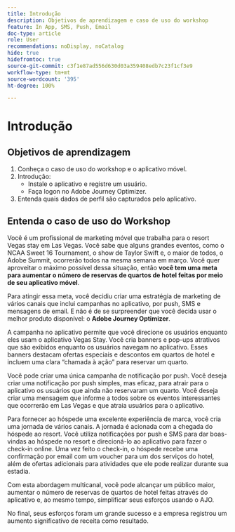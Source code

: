 ```yaml
---
title: Introdução
description: Objetivos de aprendizagem e caso de uso do workshop
feature: In App, SMS, Push, Email
doc-type: article
role: User
recommendations: noDisplay, noCatalog
hide: true
hidefromtoc: true
source-git-commit: c3f1e87ad556d630d03a359408edb7c23f1cf3e9
workflow-type: tm+mt
source-wordcount: '395'
ht-degree: 100%

---
```



# Introdução

## Objetivos de aprendizagem

1. Conheça o caso de uso do workshop e o aplicativo móvel.
2. Introdução:
   * Instale o aplicativo e registre um usuário.
   * Faça logon no Adobe Journey Optimizer.
3. Entenda quais dados de perfil são capturados pelo aplicativo.

## Entenda o caso de uso do Workshop

Você é um profissional de marketing móvel que trabalha para o resort Vegas stay em Las Vegas. Você sabe que alguns grandes eventos, como o NCAA Sweet 16 Tournament, o show de Taylor Swift e, o maior de todos, o Adobe Summit, ocorrerão todos na mesma semana em março. Você quer aproveitar o máximo possível dessa situação, então **você tem uma meta para aumentar o número de reservas de quartos de hotel feitas por meio de seu aplicativo móvel**.

Para atingir essa meta, você decidiu criar uma estratégia de marketing de vários canais que inclui campanhas no aplicativo, por push, SMS e mensagens de email.  E não é de se surpreender que você decida usar o melhor produto disponível: o **Adobe Journey Optimizer**.

A campanha no aplicativo permite que você direcione os usuários enquanto eles usam o aplicativo Vegas Stay. Você cria banners e pop-ups atrativos que são exibidos enquanto os usuários navegam no aplicativo. Esses banners destacam ofertas especiais e descontos em quartos de hotel e incluem uma clara “chamada à ação” para reservar um quarto.

Você pode criar uma única campanha de notificação por push. Você deseja criar uma notificação por push simples, mas eficaz, para atrair para o aplicativo os usuários que ainda não reservaram um quarto. Você deseja criar uma mensagem que informe a todos sobre os eventos interessantes que ocorrerão em Las Vegas e que atraia usuários para o aplicativo.

Para fornecer ao hóspede uma excelente experiência de marca, você cria uma jornada de vários canais. A jornada é acionada com a chegada do hóspede ao resort. Você utiliza notificações por push e SMS para dar boas-vindas ao hóspede no resort e direcioná-lo ao aplicativo para fazer o check-in online. Uma vez feito o check-in, o hóspede recebe uma confirmação por email com um voucher para um dos serviços do hotel, além de ofertas adicionais para atividades que ele pode realizar durante sua estadia.

Com esta abordagem multicanal, você pode alcançar um público maior, aumentar o número de reservas de quartos de hotel feitas através do aplicativo e, ao mesmo tempo, simplificar seus esforços usando o AJO.

No final, seus esforços foram um grande sucesso e a empresa registrou um aumento significativo de receita como resultado.
